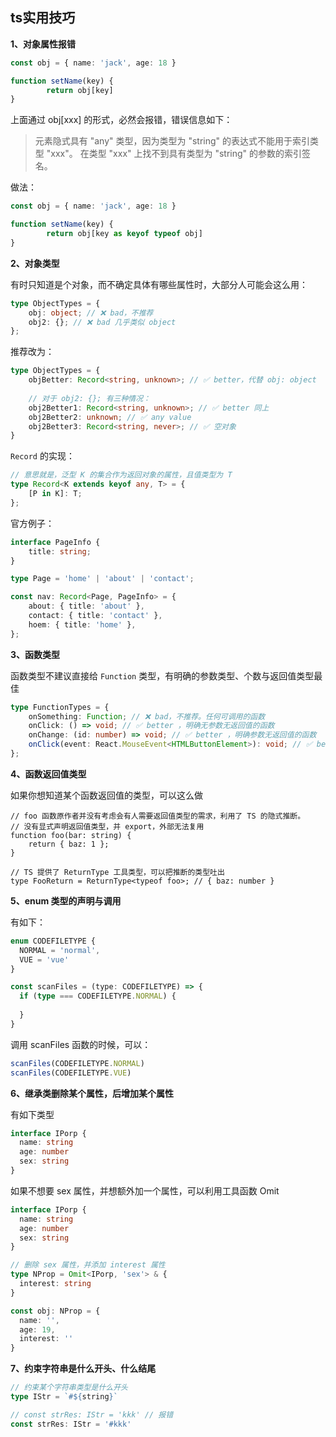 ## ts实用技巧



**1、对象属性报错**

```typescript
const obj = { name: 'jack', age: 18 }

function setName(key) {
		return obj[key]
}
```

上面通过 obj[xxx]  的形式，必然会报错，错误信息如下：

> 元素隐式具有 "any" 类型，因为类型为 "string" 的表达式不能用于索引类型 "xxx"。
> 在类型 "xxx" 上找不到具有类型为 "string" 的参数的索引签名。



做法：

```typescript
const obj = { name: 'jack', age: 18 }

function setName(key) {
		return obj[key as keyof typeof obj]
}
```



**2、对象类型**

有时只知道是个对象，而不确定具体有哪些属性时，大部分人可能会这么用：

```typescript
type ObjectTypes = {
    obj: object; // ❌ bad，不推荐
    obj2: {}; // ❌ bad 几乎类似 object
};
```

推荐改为：

```typescript
type ObjectTypes = {
    objBetter: Record<string, unknown>; // ✅ better，代替 obj: object
    
    // 对于 obj2: {}; 有三种情况：
    obj2Better1: Record<string, unknown>; // ✅ better 同上
    obj2Better2: unknown; // ✅ any value
    obj2Better3: Record<string, never>; // ✅ 空对象
}
```



`Record` 的实现：

```typescript
// 意思就是，泛型 K 的集合作为返回对象的属性，且值类型为 T
type Record<K extends keyof any, T> = {
    [P in K]: T;
};
```

官方例子：

```typescript
interface PageInfo {
    title: string;
}

type Page = 'home' | 'about' | 'contact';

const nav: Record<Page, PageInfo> = {
    about: { title: 'about' },
    contact: { title: 'contact' },
    hoem: { title: 'home' },
};
```



**3、函数类型**

函数类型不建议直接给 `Function` 类型，有明确的参数类型、个数与返回值类型最佳

```typescript
type FunctionTypes = {
    onSomething: Function; // ❌ bad，不推荐。任何可调用的函数
    onClick: () => void; // ✅ better ，明确无参数无返回值的函数
    onChange: (id: number) => void; // ✅ better ，明确参数无返回值的函数
    onClick(event: React.MouseEvent<HTMLButtonElement>): void; // ✅ better
};
```



**4、函数返回值类型**

如果你想知道某个函数返回值的类型，可以这么做

```type
// foo 函数原作者并没有考虑会有人需要返回值类型的需求，利用了 TS 的隐式推断。
// 没有显式声明返回值类型，并 export，外部无法复用
function foo(bar: string) {
    return { baz: 1 };
}

// TS 提供了 ReturnType 工具类型，可以把推断的类型吐出
type FooReturn = ReturnType<typeof foo>; // { baz: number }
```



**5、enum 类型的声明与调用**

有如下：

```typescript
enum CODEFILETYPE {
  NORMAL = 'normal',
  VUE = 'vue'
}

const scanFiles = (type: CODEFILETYPE) => {
  if (type === CODEFILETYPE.NORMAL) {
  	
  }
}
```

调用 scanFiles 函数的时候，可以：

```typescript
scanFiles(CODEFILETYPE.NORMAL)
scanFiles(CODEFILETYPE.VUE)
```



**6、继承类删除某个属性，后增加某个属性**

有如下类型

```typescript
interface IPorp {
  name: string
  age: number
  sex: string
}
```

如果不想要 sex 属性，并想额外加一个属性，可以利用工具函数 Omit

```typescript
interface IPorp {
  name: string
  age: number
  sex: string
}

// 删除 sex 属性，并添加 interest 属性
type NProp = Omit<IPorp, 'sex'> & {
  interest: string
}

const obj: NProp = {
  name: '',
  age: 19,
  interest: ''
}
```



**7、约束字符串是什么开头、什么结尾**

```typescript
// 约束某个字符串类型是什么开头
type IStr = `#${string}`

// const strRes: IStr = 'kkk' // 报错
const strRes: IStr = '#kkk'
```



